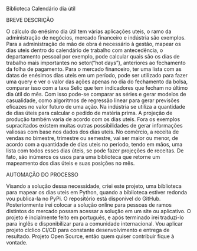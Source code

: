 Biblioteca Calendário dia útil

BREVE DESCRIÇÃO

O cálculo do enésimo dia útil tem várias aplicações uteis, o ramo da administração de negócios, mercado financeiro e indústria são exemplos.
Para a administração de mão de obra é necessário à gestão, mapear os dias uteis dentro do calendário de trabalho com antecedência, o departamento pessoal por exemplo, pode calcular quais são os dias de trabalho mais importantes no setor(“hot days”),  anteriores ao fechamento da folha de pagamento.
Para o mercado financeiro, ter uma lista com as datas de enésimos dias uteis em um período, pode ser utilizado para fazer uma query e ver o valor das ações apenas no dia do fechamento da bolsa, comparar isso com a taxa Selic que tem indicadores que fecham no último dia útil do mês. Com isso pode-se comparar as séries e gerar modelos de casualidade, como algoritmos de regressão linear para gerar previsões eficazes no valor futuro de uma ação.
Na indústria se utiliza a quantidade de dias úteis para calcular o pedido de matéria prima. A projeção de produção também varia de acordo com os dias uteis.
Fora os exemplos supracitados existem muitas outras possibilidades de gerar informações valiosas com base nos dados dos dias uteis.
No comércio, a receita de vendas no bimestre, trimestre ou semestre, vai ser maior ou menor, de acordo com a quantidade de dias uteis no período, tendo em mãos, uma lista com todos esses dias úteis, se pode fazer projeções de receitas.
De fato, são inúmeros os usos para uma biblioteca que retorne um mapeamento dos dias úteis e suas posições no mês.

AUTOMAÇÃO DO PROCESSO

Visando a solução dessa necessidade, criei este projeto, uma biblioteca para mapear os dias uteis em Python, quando a biblioteca estiver redonda vou publica-la no PyPi. O repositório está disponível do GitHub. Posteriormente irei colocar a solução online para pessoas de ramos distintos do mercado possam acessar a solução em um site ou aplicativo.
O projeto é incialmente feito em português, e após terminado irei traduzi-lo para inglês e disponibilizar para a comunidade internacional.
Vou aplicar projeto cíclico CI/CD para constante desenvolvimento e entrega de resultado.
Projeto Open Source, então quem quiser contribuir fique à vontade.  

